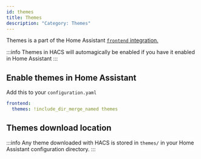 ```yaml
---
id: themes
title: Themes
description: "Category: Themes"
---
```


Themes is a part of the Home Assistant [`frontend` integration.](https://www.home-assistant.io/integrations/frontend/)

:::info
Themes in HACS will automagically be enabled if you have it enabled in Home Assistant
:::

## Enable themes in Home Assistant

Add this to your `configuration.yaml`

```yaml
frontend:
  themes: !include_dir_merge_named themes
```

## Themes download location

:::info
Any theme downloaded with HACS is stored in `themes/` in your Home Assistant configuration directory.
:::